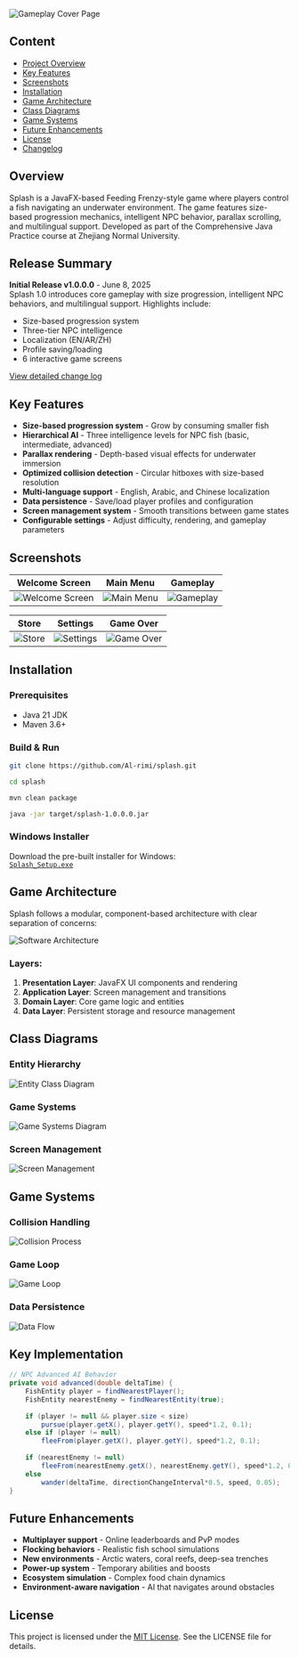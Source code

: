![Gameplay Cover Page](./resources/screenshots/GameplayCoverPage.png)

## Content
- [Project Overview](#project-overview)
- [Key Features](#key-features)
- [Screenshots](#screenshots)
- [Installation](#installation)
- [Game Architecture](#game-architecture)
- [Class Diagrams](#class-diagrams)
- [Game Systems](#game-systems)
- [Future Enhancements](#future-enhancements)
- [License](#license)
- [Changelog](CHANGELOG.md)

## Overview
Splash is a JavaFX-based Feeding Frenzy-style game where players control a fish navigating an underwater environment. The game features size-based progression mechanics, intelligent NPC behavior, parallax scrolling, and multilingual support. Developed as part of the Comprehensive Java Practice course at Zhejiang Normal University.

## Release Summary
**Initial Release v1.0.0.0** - June 8, 2025  
Splash 1.0 introduces core gameplay with size progression, intelligent NPC behaviors, and multilingual support. Highlights include:

- Size-based progression system
- Three-tier NPC intelligence
- Localization (EN/AR/ZH)
- Profile saving/loading
- 6 interactive game screens

[View detailed change log](CHANGELOG.md)

## Key Features
- **Size-based progression system** - Grow by consuming smaller fish
- **Hierarchical AI** - Three intelligence levels for NPC fish (basic, intermediate, advanced)
- **Parallax rendering** - Depth-based visual effects for underwater immersion
- **Optimized collision detection** - Circular hitboxes with size-based resolution
- **Multi-language support** - English, Arabic, and Chinese localization
- **Data persistence** - Save/load player profiles and configuration
- **Screen management system** - Smooth transitions between game states
- **Configurable settings** - Adjust difficulty, rendering, and gameplay parameters

## Screenshots
| Welcome Screen | Main Menu | Gameplay |
|----------------|-----------|----------|
| ![Welcome Screen](./resources/screenshots/WelcomeScreen.png) | ![Main Menu](./resources/screenshots/MainMenuScreen.png) | ![Gameplay](./resources/screenshots/GameplayScreen.png) |

| Store | Settings | Game Over |
|-------|----------|-----------|
| ![Store](./resources/screenshots/StoreScreen.png) | ![Settings](./resources/screenshots/SettingsScreen.png) | ![Game Over](./resources/screenshots/DeathScreen.png) |

## Installation
### Prerequisites
- Java 21 JDK
- Maven 3.6+

### Build & Run
```bash
git clone https://github.com/Al-rimi/splash.git

cd splash

mvn clean package

java -jar target/splash-1.0.0.0.jar
```

### Windows Installer
Download the pre-built installer for Windows:  
[`Splash_Setup.exe`](https://github.com/Al-rimi/splash/releases)

## Game Architecture
Splash follows a modular, component-based architecture with clear separation of concerns:

![Software Architecture](./resources/diagrams/SoftwareArchitecture.png)

### Layers:
1. **Presentation Layer**: JavaFX UI components and rendering
2. **Application Layer**: Screen management and transitions
3. **Domain Layer**: Core game logic and entities
4. **Data Layer**: Persistent storage and resource management

## Class Diagrams
### Entity Hierarchy
![Entity Class Diagram](./resources/diagrams/EntityClassDiagram.png)

### Game Systems
![Game Systems Diagram](./resources/diagrams/GameSystemsClassDiagram.png)

### Screen Management
![Screen Management](./resources/diagrams/ScreenManagementClassDiagram.png)

## Game Systems
### Collision Handling
![Collision Process](./resources/diagrams/CollisionHandlingActivityDiagram.png)

### Game Loop
![Game Loop](./resources/diagrams/GameLoopSequenceDiagram.png)

### Data Persistence
![Data Flow](./resources/diagrams/GameDataPersistence.png)

## Key Implementation
```java
// NPC Advanced AI Behavior
private void advanced(double deltaTime) {
    FishEntity player = findNearestPlayer();
    FishEntity nearestEnemy = findNearestEntity(true);
    
    if (player != null && player.size < size) 
        pursue(player.getX(), player.getY(), speed*1.2, 0.1);
    else if (player != null) 
        fleeFrom(player.getX(), player.getY(), speed*1.2, 0.1);
    
    if (nearestEnemy != null) 
        fleeFrom(nearestEnemy.getX(), nearestEnemy.getY(), speed*1.2, 0.1);
    else 
        wander(deltaTime, directionChangeInterval*0.5, speed, 0.05);
}
```

## Future Enhancements
- **Multiplayer support** - Online leaderboards and PvP modes
- **Flocking behaviors** - Realistic fish school simulations
- **New environments** - Arctic waters, coral reefs, deep-sea trenches
- **Power-up system** - Temporary abilities and boosts
- **Ecosystem simulation** - Complex food chain dynamics
- **Environment-aware navigation** - AI that navigates around obstacles

## License
This project is licensed under the [MIT License](LICENSE). See the LICENSE file for details.